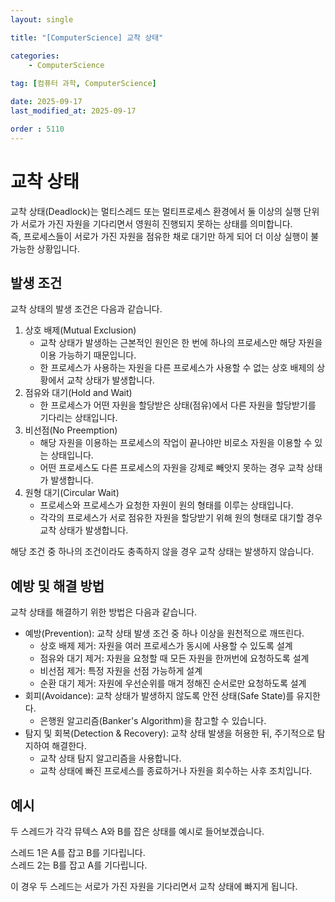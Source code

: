 ```yaml
---
layout: single

title: "[ComputerScience] 교착 상태"

categories:
    - ComputerScience
    
tag: [컴퓨터 과학, ComputerScience]

date: 2025-09-17
last_modified_at: 2025-09-17

order : 5110
---
```


# 교착 상태

교착 상태(Deadlock)는 멀티스레드 또는 멀티프로세스 환경에서 둘 이상의 실행 단위가 서로가 가진 자원을 기다리면서 영원히 진행되지 못하는 상태를 의미합니다.  
즉, 프로세스들이 서로가 가진 자원을 점유한 채로 대기만 하게 되어 더 이상 실행이 불가능한 상황입니다.

## 발생 조건

교착 상태의 발생 조건은 다음과 같습니다.

1. 상호 배제(Mutual Exclusion)
    - 교착 상태가 발생하는 근본적인 원인은 한 번에 하나의 프로세스만 해당 자원을 이용 가능하기 때문입니다.
    - 한 프로세스가 사용하는 자원을 다른 프로세스가 사용할 수 없는 상호 배제의 상황에서 교착 상태가 발생합니다.
2. 점유와 대기(Hold and Wait)
    - 한 프로세스가 어떤 자원을 할당받은 상태(점유)에서 다른 자원을 할당받기를 기다리는 상태입니다.
3. 비선점(No Preemption)
    - 해당 자원을 이용하는 프로세스의 작업이 끝나야만 비로소 자원을 이용할 수 있는 상태입니다.
    - 어떤 프로세스도 다른 프로세스의 자원을 강제로 빼앗지 못하는 경우 교착 상태가 발생합니다.
4. 원형 대기(Circular Wait)
    - 프로세스와 프로세스가 요청한 자원이 원의 형태를 이루는 상태입니다.
    - 각각의 프로세스가 서로 점유한 자원을 할당받기 위해 원의 형태로 대기할 경우 교착 상태가 발생합니다.

해당 조건 중 하나의 조건이라도 충족하지 않을 경우 교착 상태는 발생하지 않습니다.

## 예방 및 해결 방법

교착 상태를 해결하기 위한 방법은 다음과 같습니다.

- 예방(Prevention): 교착 상태 발생 조건 중 하나 이상을 원천적으로 깨뜨린다.
    + 상호 배제 제거: 자원을 여러 프로세스가 동시에 사용할 수 있도록 설계
    + 점유와 대기 제거: 자원을 요청할 때 모든 자원을 한꺼번에 요청하도록 설계
    + 비선점 제거: 특정 자원을 선점 가능하게 설계
    + 순환 대기 제거: 자원에 우선순위를 매겨 정해진 순서로만 요청하도록 설계
- 회피(Avoidance): 교착 상태가 발생하지 않도록 안전 상태(Safe State)를 유지한다.
    + 은행원 알고리즘(Banker's Algorithm)을 참고할 수 있습니다.
- 탐지 및 회복(Detection & Recovery): 교착 상태 발생을 허용한 뒤, 주기적으로 탐지하여 해결한다.
    + 교착 상태 탐지 알고리즘을 사용합니다.
    + 교착 상태에 빠진 프로세스를 종료하거나 자원을 회수하는 사후 조치입니다.

## 예시

두 스레드가 각각 뮤텍스 A와 B를 잡은 상태를 예시로 들어보겠습니다.

스레드 1은 A를 잡고 B를 기다립니다.  
스레드 2는 B를 잡고 A를 기다립니다.

이 경우 두 스레드는 서로가 가진 자원을 기다리면서 교착 상태에 빠지게 됩니다.